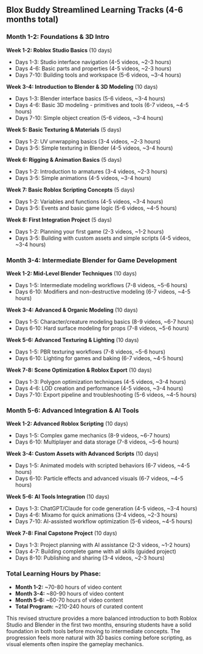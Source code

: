 ## Blox Buddy Streamlined Learning Tracks (4-6 months total)

### Month 1-2: Foundations & 3D Intro

**Week 1-2: Roblox Studio Basics** (10 days)
- Days 1-3: Studio interface navigation (4-5 videos, ~2-3 hours)
- Days 4-6: Basic parts and properties (4-5 videos, ~2-3 hours)
- Days 7-10: Building tools and workspace (5-6 videos, ~3-4 hours)

**Week 3-4: Introduction to Blender & 3D Modeling** (10 days)
- Days 1-3: Blender interface basics (5-6 videos, ~3-4 hours)
- Days 4-6: Basic 3D modeling - primitives and tools (6-7 videos, ~4-5 hours)
- Days 7-10: Simple object creation (5-6 videos, ~3-4 hours)

**Week 5: Basic Texturing & Materials** (5 days)
- Days 1-2: UV unwrapping basics (3-4 videos, ~2-3 hours)
- Days 3-5: Simple texturing in Blender (4-5 videos, ~3-4 hours)

**Week 6: Rigging & Animation Basics** (5 days)
- Days 1-2: Introduction to armatures (3-4 videos, ~2-3 hours)
- Days 3-5: Simple animations (4-5 videos, ~3-4 hours)

**Week 7: Basic Roblox Scripting Concepts** (5 days)
- Days 1-2: Variables and functions (4-5 videos, ~3-4 hours)
- Days 3-5: Events and basic game logic (5-6 videos, ~4-5 hours)

**Week 8: First Integration Project** (5 days)
- Days 1-2: Planning your first game (2-3 videos, ~1-2 hours)
- Days 3-5: Building with custom assets and simple scripts (4-5 videos, ~3-4 hours)

### Month 3-4: Intermediate Blender for Game Development

**Week 1-2: Mid-Level Blender Techniques** (10 days)
- Days 1-5: Intermediate modeling workflows (7-8 videos, ~5-6 hours)
- Days 6-10: Modifiers and non-destructive modeling (6-7 videos, ~4-5 hours)

**Week 3-4: Advanced & Organic Modeling** (10 days)
- Days 1-5: Character/creature modeling basics (8-9 videos, ~6-7 hours)
- Days 6-10: Hard surface modeling for props (7-8 videos, ~5-6 hours)

**Week 5-6: Advanced Texturing & Lighting** (10 days)
- Days 1-5: PBR texturing workflows (7-8 videos, ~5-6 hours)
- Days 6-10: Lighting for games and baking (6-7 videos, ~4-5 hours)

**Week 7-8: Scene Optimization & Roblox Export** (10 days)
- Days 1-3: Polygon optimization techniques (4-5 videos, ~3-4 hours)
- Days 4-6: LOD creation and performance (4-5 videos, ~3-4 hours)
- Days 7-10: Export pipeline and troubleshooting (5-6 videos, ~4-5 hours)

### Month 5-6: Advanced Integration & AI Tools

**Week 1-2: Advanced Roblox Scripting** (10 days)
- Days 1-5: Complex game mechanics (8-9 videos, ~6-7 hours)
- Days 6-10: Multiplayer and data storage (7-8 videos, ~5-6 hours)

**Week 3-4: Custom Assets with Advanced Scripts** (10 days)
- Days 1-5: Animated models with scripted behaviors (6-7 videos, ~4-5 hours)
- Days 6-10: Particle effects and advanced visuals (6-7 videos, ~4-5 hours)

**Week 5-6: AI Tools Integration** (10 days)
- Days 1-3: ChatGPT/Claude for code generation (4-5 videos, ~3-4 hours)
- Days 4-6: Mixamo for quick animations (3-4 videos, ~2-3 hours)
- Days 7-10: AI-assisted workflow optimization (5-6 videos, ~4-5 hours)

**Week 7-8: Final Capstone Project** (10 days)
- Days 1-3: Project planning with AI assistance (2-3 videos, ~1-2 hours)
- Days 4-7: Building complete game with all skills (guided project)
- Days 8-10: Publishing and sharing (3-4 videos, ~2-3 hours)

### Total Learning Hours by Phase:
- **Month 1-2:** ~70-80 hours of video content
- **Month 3-4:** ~80-90 hours of video content  
- **Month 5-6:** ~60-70 hours of video content
- **Total Program:** ~210-240 hours of curated content

This revised structure provides a more balanced introduction to both Roblox Studio and Blender in the first two months, ensuring students have a solid foundation in both tools before moving to intermediate concepts. The progression feels more natural with 3D basics coming before scripting, as visual elements often inspire the gameplay mechanics.